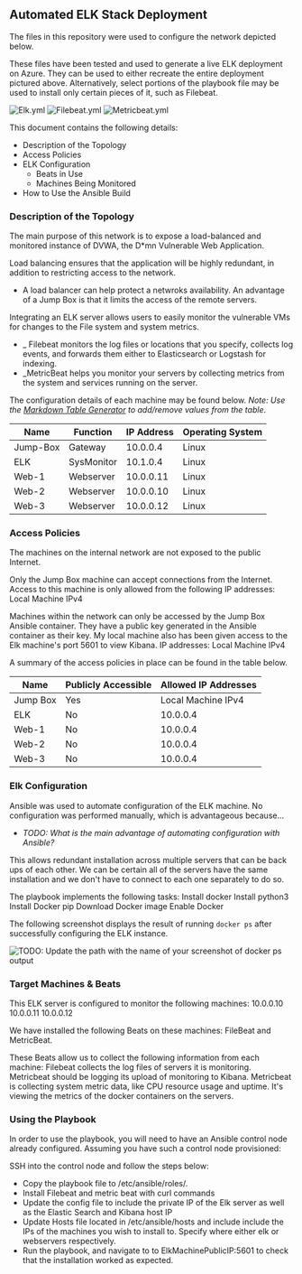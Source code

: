 ## Automated ELK Stack Deployment

The files in this repository were used to configure the network depicted below.


These files have been tested and used to generate a live ELK deployment on Azure. They can be used to either recreate the entire deployment pictured above. Alternatively, select portions of the playbook file may be used to install only certain pieces of it, such as Filebeat.

![Elk.yml](Ansible/Elk.yml)
![Filebeat.yml](Ansible/Filebeat.yml)
![Metricbeat.yml](Ansible/Metricbeat.yml)

This document contains the following details:
- Description of the Topology
- Access Policies
- ELK Configuration
  - Beats in Use
  - Machines Being Monitored
- How to Use the Ansible Build


### Description of the Topology

The main purpose of this network is to expose a load-balanced and monitored instance of DVWA, the D*mn Vulnerable Web Application.

Load balancing ensures that the application will be highly redundant, in addition to restricting access to the network.
-  A load balancer can help protect a netwroks availability. An advantage of a Jump Box is that it limits the access of the remote servers. 

Integrating an ELK server allows users to easily monitor the vulnerable VMs for changes to the File system and system metrics.
- _ Filebeat monitors the log files or locations that you specify, collects log events, and forwards them either to Elasticsearch or Logstash for indexing.
- _MetricBeat helps you monitor your servers by collecting metrics from the system and services running on the server.

The configuration details of each machine may be found below.
_Note: Use the [Markdown Table Generator](http://www.tablesgenerator.com/markdown_tables) to add/remove values from the table_.

| Name     | Function   | IP Address | Operating System |
|----------|------------|------------|------------------|
| Jump-Box | Gateway    | 10.0.0.4   | Linux            |
| ELK      | SysMonitor | 10.1.0.4   | Linux            |
| Web-1    | Webserver  | 10.0.0.11  | Linux            |
| Web-2    | Webserver  | 10.0.0.10  | Linux            |
| Web-3    | Webserver  | 10.0.0.12  | Linux            |

### Access Policies

The machines on the internal network are not exposed to the public Internet. 

Only the Jump Box machine can accept connections from the Internet. Access to this machine is only allowed from the following IP addresses: Local Machine IPv4

Machines within the network can only be accessed by the Jump Box Ansible container.  They have a public key generated in the Ansible container as their key. My local machine also has been given access to the Elk machine's port 5601 to view Kibana. IP addresses: Local Machine IPv4

A summary of the access policies in place can be found in the table below.

| Name     | Publicly Accessible | Allowed IP Addresses |
|----------|---------------------|----------------------|
| Jump Box | Yes                 | Local Machine IPv4   |
| ELK      | No                  | 10.0.0.4             |
| Web-1    | No                  | 10.0.0.4             |
| Web-2    | No                  | 10.0.0.4             |
| Web-3    | No                  | 10.0.0.4             |

### Elk Configuration

Ansible was used to automate configuration of the ELK machine. No configuration was performed manually, which is advantageous because...
- _TODO: What is the main advantage of automating configuration with Ansible?_

This allows redundant installation across multiple servers that can be back ups of each other. We can be certain all of the servers have the same installation and we don't have to connect to each one separately to do so.



The playbook implements the following tasks: Install docker Install python3 Install Docker pip Download Docker image Enable Docker

The following screenshot displays the result of running `docker ps` after successfully configuring the ELK instance.

![TODO: Update the path with the name of your screenshot of docker ps output](Images/docker_ps_output.png)

### Target Machines & Beats
This ELK server is configured to monitor the following machines: 10.0.0.10 10.0.0.11 10.0.0.12

We have installed the following Beats on these machines: FileBeat and MetricBeat.  

These Beats allow us to collect the following information from each machine:
 Filebeat collects the log files of servers it is monitoring. Metricbeat should be logging its upload of monitoring to Kibana. Metricbeat is collecting system metric data, like CPU resource usage and uptime. It's viewing the metrics of the docker containers on the servers.

### Using the Playbook
In order to use the playbook, you will need to have an Ansible control node already configured. Assuming you have such a control node provisioned: 

SSH into the control node and follow the steps below:
- Copy the playbook file to /etc/ansible/roles/.
- Install Filebeat and metric beat with curl commands
- Update the config file to include the private IP of the Elk server as well as the Elastic Search and Kibana host IP
- Update Hosts file located in /etc/ansible/hosts and include include the IPs of the machines you wish to install to. Specify where either elk or webservers respectively.
- Run the playbook, and navigate to to ElkMachinePublicIP:5601  to check that the installation worked as expected.